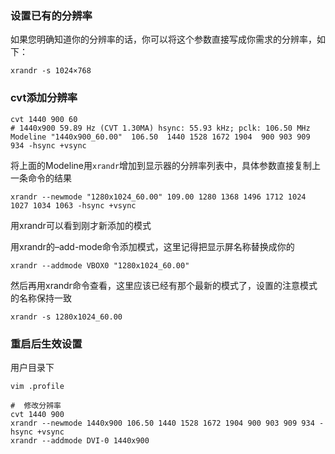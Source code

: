 ### 设置已有的分辨率
如果您明确知道你的分辨率的话，你可以将这个参数直接写成你需求的分辨率，如下：
```
xrandr -s 1024×768
```

### cvt添加分辨率
```
cvt 1440 900 60
# 1440x900 59.89 Hz (CVT 1.30MA) hsync: 55.93 kHz; pclk: 106.50 MHz
Modeline "1440x900_60.00"  106.50  1440 1528 1672 1904  900 903 909 934 -hsync +vsync
```
将上面的Modeline用`xrandr`增加到显示器的分辨率列表中，具体参数直接复制上一条命令的结果
```
xrandr --newmode "1280x1024_60.00" 109.00 1280 1368 1496 1712 1024 1027 1034 1063 -hsync +vsync
```
用xrandr可以看到刚才新添加的模式

用xrandr的–add-mode命令添加模式，这里记得把显示屏名称替换成你的
```
xrandr --addmode VBOX0 "1280x1024_60.00"
```
然后再用xrandr命令查看，这里应该已经有那个最新的模式了，设置的注意模式的名称保持一致
```
xrandr -s 1280x1024_60.00
```

### 重启后生效设置
用户目录下
```
vim .profile
```
```
#  修改分辨率
cvt 1440 900 
xrandr --newmode 1440x900 106.50 1440 1528 1672 1904 900 903 909 934 -hsync +vsync
xrandr --addmode DVI-0 1440x900
```

